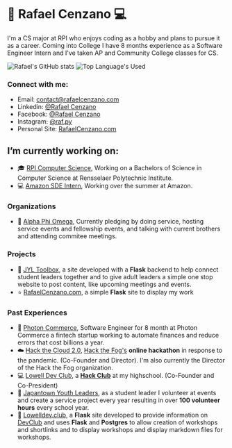 # :snake: Rafael Cenzano :computer:
I'm a CS major at RPI who enjoys coding as a hobby and plans to pursue it as a career. Coming into College I have 8 months experience as a Software Engineer Intern and I've taken AP and Community College classes for CS.

![Rafael's GitHub stats](https://github-readme-stats.vercel.app/api?username=rafaelcenzano&show_icons=true&theme=radical)
![Top Language's Used](https://github-readme-stats.vercel.app/api/top-langs/?username=rafaelcenzano&langs_count=4&layout=compact&theme=radical)

### Connect with me:
- Email: contact@rafaelcenzano.com
- Linkedin: [@Rafael Cenzano](https://www.linkedin.com/in/rafael-cenzano/)
- Facebook: [@Rafael Cenzano](https://www.facebook.com/profile.php?id=100008046498255)
- Instagram: [@raf.py](https://www.instagram.com/raf.py/)
- Personal Site: [RafaelCenzano.com](https://rafaelcenzano.com)

##  I’m currently working on:
- :mortar_board: [RPI Computer Science](https://science.rpi.edu/computer-science), Working on a Bachelors of Science in Computer Science at Rensselaer Polytechnic Institute.
- :computer: [Amazon SDE Intern](https://www.amazon.jobs/en/jobs/1557929/software-development-engineer-internship-summer-2022-us), Working over the summer at Amazon.
### Organizations
- :bust_in_silhouette: [Alpha Phi Omega](https://www.apoez.org/), Currently pledging by doing service, hosting service events and fellowship events, and talking with current brothers and attending commitee meetings.
### Projects
- :hammer: [JYL Toolbox](https://github.com/RafaelCenzano/JYL-site), a site developed with a **Flask** backend to help connect student leaders together and to give adult leaders a simple one stop website to post content, like upcoming meetings and events.
- :star: [RafaelCenzano.com](https://github.com/RafaelCenzano/rafaelcenzano.com), a simple **Flask** site to display my work

### Past Experiences
- :low_brightness: [Photon Commerce](https://www.photoncommerce.com), Software Engineer for 8 month at Photon Commerce a fintech startup working to automate finances and reduce errors that cost billions a year.
- :cloud: [Hack the Cloud 2.0](https://cloud.hackthefog.com), [Hack the Fog's](https://www.hackthefog.com) **online hackathon** in response to the pandemic. (Co-Founder and Director). I'm also currently the Director of the Hack the Fog organization.
- :computer: [Lowell Dev Club](https://www.lowelldev.club), a [**Hack Club**](https://hackclub.com) at my highschool. (Co-Founder and Co-President)
- :bust_in_silhouette: [Japantown Youth Leaders](https://jcyc.org/jyl.htm), as a student leader I volunteer at events and create a service project every year resulting in over **100 volunteer hours** every school year.
- :school_satchel: [Lowelldev.club](https://github.com/lowell-dev-club/www.lowelldev.club), a **Flask** site developed to provide information on <u>DevClub</u> and uses **Flask** and **Postgres** to allow creation of workshops and shortlinks and to display workshops and display markdown files for workshops.
